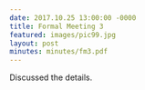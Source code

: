 ```yaml
---
date: 2017.10.25 13:00:00 -0000
title: Formal Meeting 3
featured: images/pic99.jpg
layout: post
minutes: minutes/fm3.pdf
---
```


<p>Discussed the details.</p>
